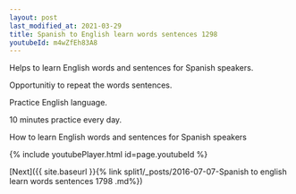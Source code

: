 ```yaml
---
layout: post
last_modified_at: 2021-03-29
title: Spanish to English learn words sentences 1298 
youtubeId: m4wZfEh83A8
---
```

 
 
Helps to learn English words and sentences for Spanish speakers.

Opportunitiy to repeat the words sentences. 

Practice English language. 
 
10 minutes practice every day. 
 
How to learn English words and sentences for Spanish speakers 
 
{% include youtubePlayer.html id=page.youtubeId %}
 
 
[Next]({{ site.baseurl }}{% link  split1/_posts/2016-07-07-Spanish to english learn words sentences 1798 .md%})
 
